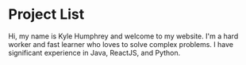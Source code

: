 # Project List

Hi, my name is Kyle Humphrey and welcome to my
website. I'm a hard worker and fast learner who loves to solve
complex problems. I have significant experience in Java, ReactJS,
and Python.
